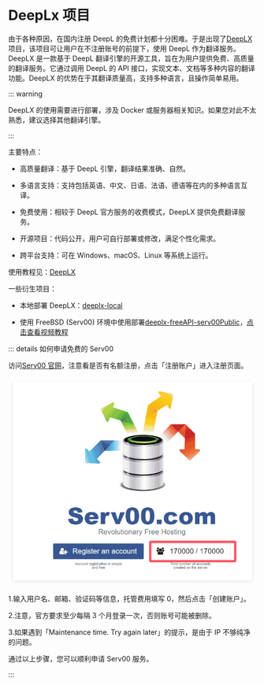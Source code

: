 # DeepLx 项目

由于各种原因，在国内注册 DeepL 的免费计划都十分困难。于是出现了[DeepLX](https://github.com/OwO-Network/DeepLX/?tab=readme-ov-file)项目，该项目可让用户在不注册账号的前提下，使用 DeepL 作为翻译服务。DeepLX 是一款基于 DeepL 翻译引擎的开源工具，旨在为用户提供免费、高质量的翻译服务。它通过调用 DeepL 的 API 接口，实现文本、文档等多种内容的翻译功能。DeepLX 的优势在于其翻译质量高，支持多种语言，且操作简单易用。

::: warning

DeepLX 的使用需要进行部署，涉及 Docker 或服务器相关知识。如果您对此不太熟悉，建议选择其他翻译引擎。

:::

主要特点：

- 高质量翻译：基于 DeepL 引擎，翻译结果准确、自然。

- 多语言支持：支持包括英语、中文、日语、法语、德语等在内的多种语言互译。

- 免费使用：相较于 DeepL 官方服务的收费模式，DeepLX 提供免费翻译服务。

- 开源项目：代码公开，用户可自行部署或修改，满足个性化需求。

- 跨平台支持：可在 Windows、macOS、Linux 等系统上运行。

使用教程见：[DeepLX](https://deeplx.owo.network/)

一些衍生项目：

- 本地部署 DeepLX：[deeplx-local](https://github.com/ycvk/deeplx-local)

- 使用 FreeBSD (Serv00) 环境中使用部署[deeplx-freeAPI-serv00Public](https://github.com/aigem/deeplx-freeAPI-serv00)，[点击查看视频教程](https://www.bilibili.com/video/BV1e9bceoECw/)

::: details 如何申请免费的 Serv00

访问[Serv00 官网](https://www.serv00.com/)，注意看是否有名额注册，点击「注册账户」进入注册页面。

![Serv00](../../../assets/images/zotero-plugin-translate/deepl-serv00.png)

1.输入用户名、邮箱、验证码等信息，托管费用填写 0，然后点击「创建账户」。

2.注意，官方要求至少每隔 3 个月登录一次，否则账号可能被删除。

3.如果遇到「Maintenance time. Try again later」的提示，是由于 IP 不够纯净的问题。

通过以上步骤，您可以顺利申请 Serv00 服务。

:::
